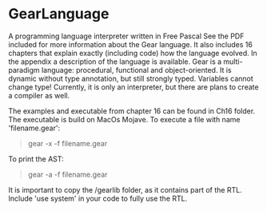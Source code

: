 # GearLanguage
A programming language interpreter written in Free Pascal
See the PDF included for more information about the Gear language. It also includes 16 chapters that explain exactly (including code) how the language evolved. In the appendix a description of the language is available.
Gear is a multi-paradigm language: procedural, functional and object-oriented. It is dynamic without type annotation, but still strongly typed. Variables cannot change type!
Currently, it is only an interpreter, but there are plans to create a compiler as well.

The examples and executable from chapter 16 can be found in Ch16 folder. The executable is build on MacOs Mojave.
To execute a file with name 'filename.gear':
> gear -x -f filename.gear

To print the AST:
> gear -a -f filename.gear

It is important to copy the /gearlib folder, as it contains part of the RTL. Include 'use system' in your code to fully use the RTL.
